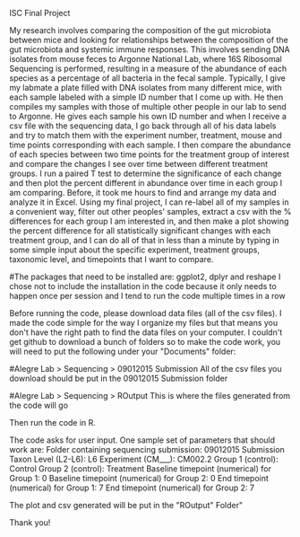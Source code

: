 ISC Final Project

My research involves comparing the composition of the gut microbiota between mice and looking for relationships between the composition of the gut microbiota and systemic immune responses. This involves sending DNA isolates from mouse feces to Argonne National Lab, where 16S Ribosomal Sequencing is performed, resulting in a measure of the abundance of each species as a percentage of all bacteria in the fecal sample. Typically, I give my labmate a plate filled  with DNA isolates from many different mice, with each sample labeled with a simple ID number that I come up with.  He then compiles my samples with those of multiple other people in our lab to send to Argonne. He gives each sample his own ID number and when I receive a csv file with the sequencing data, I go back through all of his data labels and try to match them with the experiment number, treatment, mouse and time points corresponding with each sample. I then compare the abundance of each species between two time points for the treatment group of interest and compare the changes I see over time between different treatment groups. I run a paired T test to determine the significance of each change and then plot the percent different in abundance over time in each group I am comparing. Before, it took me hours to find and arrange my data and analyze it in Excel. Using my final project, I can re-label all of my samples in a convenient way, filter out other peoples' samples, extract a csv with the % differences for each group I am interested in, and then make a  plot showing the percent difference for all statistically significant changes with each treatment group, and I can do all of that in less than a minute by typing in some simple input about the specific experiment, treatment groups, taxonomic level, and timepoints that I want to compare.

#The packages that need to be installed are: ggplot2, dplyr and reshape
I chose not to include the installation in the code because it only needs to happen once per session and I tend to run the code multiple times in a row

Before running the code, please download data files (all of the csv files). I made the code simple for the way I organize my files but that means you don't have the right path to find the data files on your computer. I couldn't get github to download a bunch of folders so to make the code work, you will need to put the following under your "Documents" folder:

#Alegre Lab > Sequencing > 09012015 Submission
All of the csv files you download should be put in the 09012015 Submission folder

#Alegre Lab > Sequencing > ROutput
This is where the files generated from the code will go

Then run the code in R.

The code asks for user input. One sample set of parameters that should work are:
Folder containing sequencing submission: 09012015 Submission
Taxon Level (L2-L6): L6
Experiment (CM___): CM002.2
Group 1 (control): Control
Group 2 (control): Treatment
Baseline timepoint (numerical) for Group 1: 0
Baseline timepoint (numerical) for Group 2: 0
End timepoint (numerical) for Group 1: 7
End timepoint (numerical) for Group 2: 7

The plot and csv generated will be put in the "ROutput" Folder"

Thank you!

